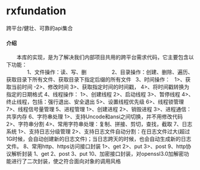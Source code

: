 # rxfundation
跨平台/健壮、可靠的api集合


#### 介绍
&emsp;&emsp;本库的实现，是为了解决我们内部项目共用的跨平台需求代码，它主要包含以下功能：   
&emsp;&emsp;&emsp;&emsp;1、文件操作：读、写、删 &nbsp;
&emsp;&emsp;&emsp;&emsp;2、目录操作：创建、删除、遍历、获取目录下所有文件、获取目录下指定后缀的所有文件 &nbsp;
3、时间操作： &nbsp;
1>、获取当前时间 
-2>、修改时间
     3>、获取指定时间的时间戳，
     4>、将时间戳转换为指定的日期格式
4、线程操作：
     1>、创建线程
     2>、启动线程
     3>、暂停线程
     4>、终止线程，包括：强行退出、安全退出
     5>、设置线程优先级
     6>、线程锁管理
     7>、线程信号量管理
5、进程管理
     1>、创建进程
     2>、销毁进程
     3>、进程通信：共享内存
6、字符串处理
	1>、支持Uncode和ansi之间切换，并不用修改代码
	2>、字符串分割
	4>、常用字符串处理：复制、拼接、剪切，查找，截取
7、日志系统
	1>、支持日志分级管理
	2>、支持日志文件自动分割：在日志文件过大(超过1G时候，会自动创建新的日志文件)；当日志跨天的时候，也会自动生成新的日志文件。
8、常用http、https访问接口封装
	1>、get
	2>、put
	3>、post
9、http协议解析封装
	1、get
	2、post
	3、put
10、加密接口封装，对openssl3.0加解密功能进行了二次封装，使之符合面向对象的调用风格